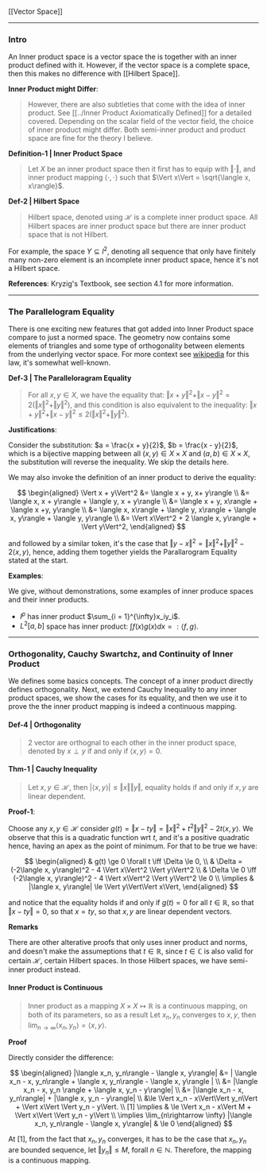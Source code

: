 [[Vector Space]]

---
### **Intro**

An Inner product space is a vector space the is together with an inner product defined with it. However, if the vector space is a complete space, then this makes no difference with [[Hilbert Space]]. 

**Inner Product might Differ**: 

> However, there are also subtleties that come with the idea of inner product. See [[../Inner Product Axiomatically Defined]] for a detailed covered. Depending on the scalar field of the vector field, the choice of inner product might differ. Both semi-inner product and product space are fine for the theory I believe. 


**Definition-1 | Inner Product Space**

> Let $X$ be an inner product space then it first has to equip with $\Vert \cdot\Vert$, and inner product mapping $\langle \cdot, \cdot\rangle$ such that $\Vert x\Vert = \sqrt{\langle x, x\rangle}$. 


**Def-2 | Hilbert Space**
> Hilbert space, denoted using $\mathcal H$ is a complete inner product space. All Hilbert spaces are inner product space but there are inner product space that is not Hilbert. 

For example, the space $Y\subseteq l^2$, denoting all sequence that only have finitely many non-zero element is an incomplete inner product space, hence it's not a Hilbert space. 


**References**: 
Kryzig's Textbook, see section 4.1 for more information. 

---
### **The Parallelogram Equality**

There is one exciting new features that got added into Inner Product space compare to just a normed space. The geometry now contains some elements of triangles and some type of orthogonality between elements from the underlying vector space. For more context see [wikipedia](https://en.wikipedia.org/wiki/Parallelogram_law) for this law, it's somewhat well-known. 


**Def-3 | The Paralleloragram Equality**
> For all $x, y \in X$, we have the equality that: $\Vert x + y\Vert^2 + \Vert x - y\Vert^2= 2(\Vert x\Vert^2 + \Vert y\Vert^2)$, and this condition is also equivalent to the inequality: 
> $\Vert x + y\Vert^2 + \Vert x - y\Vert^2 \le 2 (\Vert x\Vert^2 + \Vert y\Vert^2)$. 

**Justifications**: 

Consider the substitution: $a = \frac{x + y}{2}$, $b = \frac{x - y}{2}$, which is a bijective mapping between all $(x, y)\in X\times X$ and $(a, b)\in X\times X$, the substitution will reverse the inequality. We skip the details here. 

We may also invoke the definition of an inner product to derive the equality: 

$$
\begin{aligned}
    \Vert x + y\Vert^2  &= \langle x + y, x+ y\rangle
    \\
    &= \langle x, x + y\rangle + \langle y, x + y\rangle
    \\
    &= \langle x + y, x\rangle + \langle x +y, y\rangle
    \\
    &= \langle x, x\rangle + \langle y, x\rangle + \langle x, y\rangle + \langle y, y\rangle
    \\
    &= \Vert x\Vert^2 + 2 \langle x, y\rangle + \Vert y\Vert^2, 
\end{aligned}
$$

and followed by a similar token, it's the case that $\Vert y - x\Vert^2 = \Vert x\Vert^2 + \Vert y\Vert^2 - 2 \langle x, y\rangle$, hence, adding them together yields the Parallarogram Equality stated at the start. 

**Examples**: 

We give, without demonstrations, some examples of inner produce spaces and their inner products. 
- $l^p$ has inner product $\sum_{i = 1}^{\infty}x_iy_i$. 
- $L^2[a, b]$ space has inner product: $\int f(x)g(x)dx =: \langle f, g\rangle$. 

---
### **Orthogonality, Cauchy Swartchz, and Continuity of Inner Product**
We defines some basics concepts. The concept of a inner product directly defines orthogonality. Next, we extend Cauchy Inequality to any inner product spaces, we show the cases for its equality, and then we use it to prove the the inner product mapping is indeed a continuous mapping. 

#### **Def-4 | Orthogonality** 
> 2 vector are orthognal to each other in the inner product space, denoted by $x \perp y$ if and only if $\langle x, y\rangle= 0$. 

#### **Thm-1 | Cauchy Inequality**
> Let $x, y \in \mathcal H$, then $|\langle x, y\rangle| \le \Vert x\Vert \Vert y\Vert$, equality holds if and only if $x, y$ are linear dependent. 

**Proof-1**: 

Choose any $x, y \in \mathcal H$ consider $g(t) = \Vert x - ty\Vert = \Vert x\Vert^2 + t^2\Vert y\Vert^2 - 2t \langle x, y\rangle$. We observe that this is a quadratic function wrt $t$, and it's a positive quadratic hence, having an apex as the point of minimum. For that to be true we have: 

$$
\begin{aligned}
    & g(t) \ge 0 \forall t \iff \Delta \le 0, 
    \\
    & \Delta = (-2\langle x, y\rangle)^2 - 4 \Vert x\Vert^2 \Vert y\Vert^2 
    \\
    & \Delta \le 0 \iff (-2\langle x, y\rangle)^2 - 4 \Vert x\Vert^2 \Vert y\Vert^2 \le 0
    \\
    \implies & 
    |\langle x, y\rangle| \le \Vert y\Vert\Vert x\Vert, 
\end{aligned}
$$

and notice that the equality holds if and only if $g(t) = 0$ for all $t \in \mathbb R$, so that $\Vert x - ty\Vert = 0$, so that $x = ty$, so that $x,y$ are linear dependent vectors. 

**Remarks**

There are other alterative proofs that only uses inner product and norms, and doesn't make the assumeptions that $t\in \mathbb R$, since $t\in \mathbb C$ is also valid for certain $\mathcal H$, certain Hilbert spaces. In those Hilbert spaces, we have semi-inner product instead. 

#### **Inner Product is Continuous**

> Inner product as a mapping $X\times X \mapsto \mathbb R$ is a continuous mapping, on both of its parameters, so as a result Let $x_n, y_n$ converges to $x, y$, then $\lim_{n\rightarrow \infty} \langle x_n, y_n\rangle = \langle x, y\rangle$. 

**Proof**

Directly consider the difference: 

$$
\begin{aligned}
    |\langle x_n, y_n\rangle - \langle x, y\rangle|  
    &= 
    | \langle x_n - x, y_n\rangle
    + \langle x, y_n\rangle - \langle x, y\rangle |
    \\
    &= 
    |\langle x_n - x, y_n \rangle + \langle x, y_n - y\rangle|
    \\
    &= 
    |\langle  x_n - x, y_n\rangle| + 
    |\langle x, y_n - y\rangle|
    \\
    &\le \Vert x_n - x\Vert\Vert y_n\Vert + \Vert x\Vert \Vert y_n - y\Vert. 
    \\
    [1] \implies &
    \le \Vert x_n - x\Vert M + \Vert x\Vert \Vert y_n - y\Vert
    \\
    \implies 
    \lim_{n\rightarrow \infty} |\langle x_n, y_n\rangle - \langle x, y\rangle| 
    & \le 0
\end{aligned}
$$

At \[1\], from the fact that $x_n, y_n$ converges, it has to be the case that $x_n, y_n$ are bounded sequence, let $\Vert y_n\Vert \le M$, forall $n\in \mathbb N$. Therefore, the mapping is a continuous mapping. 